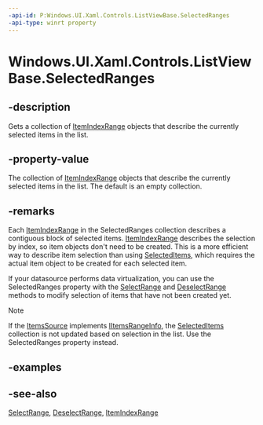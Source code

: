 ```yaml
---
-api-id: P:Windows.UI.Xaml.Controls.ListViewBase.SelectedRanges
-api-type: winrt property
---
```


<!-- Property syntax
public Windows.Foundation.Collections.IVectorView<Windows.UI.Xaml.Data.ItemIndexRange> SelectedRanges { get; }
-->

# Windows.UI.Xaml.Controls.ListViewBase.SelectedRanges

## -description
Gets a collection of [ItemIndexRange](../windows.ui.xaml.data/itemindexrange.md) objects that describe the currently selected items in the list.



## -property-value
The collection of [ItemIndexRange](../windows.ui.xaml.data/itemindexrange.md) objects that describe the currently selected items in the list. The default is an empty collection.

## -remarks
Each [ItemIndexRange](../windows.ui.xaml.data/itemindexrange.md) in the SelectedRanges collection describes a contiguous block of selected items. [ItemIndexRange](../windows.ui.xaml.data/itemindexrange.md) describes the selection by index, so item objects don't need to be created. This is a more efficient way to describe item selection than using [SelectedItems](listviewbase_selecteditems.md), which requires the actual item object to be created for each selected item.

If your datasource performs data virtualization, you can use the SelectedRanges property with the [SelectRange](listviewbase_selectrange_1824826911.md) and [DeselectRange](listviewbase_deselectrange_1629963900.md) methods to modify selection of items that have not been created yet.

> [!NOTE]
> If the [ItemsSource](itemscontrol_itemssource.md) implements [IItemsRangeInfo](../windows.ui.xaml.data/iitemsrangeinfo.md), the [SelectedItems](listviewbase_selecteditems.md) collection is not updated based on selection in the list. Use the SelectedRanges property instead.

## -examples

## -see-also
[SelectRange](listviewbase_selectrange_1824826911.md), [DeselectRange](listviewbase_deselectrange_1629963900.md), [ItemIndexRange](../windows.ui.xaml.data/itemindexrange.md)
